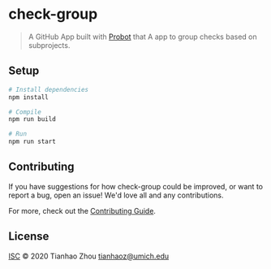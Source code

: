 # check-group

> A GitHub App built with [Probot](https://github.com/probot/probot) that A app to group checks based on subprojects.

## Setup

```sh
# Install dependencies
npm install

# Compile
npm run build

# Run
npm run start
```

## Contributing

If you have suggestions for how check-group could be improved, or want to report a bug, open an issue! We'd love all and any contributions.

For more, check out the [Contributing Guide](CONTRIBUTING.md).

## License

[ISC](LICENSE) © 2020 Tianhao Zhou <tianhaoz@umich.edu>
